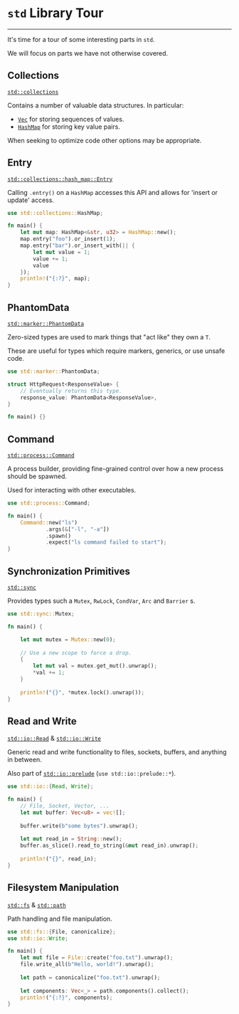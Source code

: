 # `std` Library Tour

---

It's time for a tour of some interesting parts in `std`.

We will focus on parts we have not otherwise covered.

## Collections

[`std::collections`](https://doc.rust-lang.org/std/collections/index.html)

Contains a number of valuable data structures. In particular:

* [`Vec`](https://doc.rust-lang.org/std/vec/struct.Vec.html) for storing sequences of values.
* [`HashMap`](https://doc.rust-lang.org/std/collections/struct.HashMap.html) for storing key value pairs.

When seeking to optimize code other options may be appropriate.

## Entry

[`std::collections::hash_map::Entry`](https://doc.rust-lang.org/std/collections/hash_map/enum.Entry.html)

Calling `.entry()` on a `HashMap` accesses this API and allows for 'insert or update' access.

```rust []
use std::collections::HashMap;

fn main() {
    let mut map: HashMap<&str, u32> = HashMap::new();
    map.entry("foo").or_insert(1);
    map.entry("bar").or_insert_with(|| {
        let mut value = 1;
        value += 1;
        value
    });
    println!("{:?}", map);
}
```

## PhantomData

[`std::marker::PhantomData`](https://doc.rust-lang.org/std/marker/struct.PhantomData.html)

Zero-sized types are used to mark things that "act like" they own a `T`.

These are useful for types which require markers, generics, or use unsafe code.

```rust []
use std::marker::PhantomData;

struct HttpRequest<ResponseValue> {
    // Eventually returns this type.
    response_value: PhantomData<ResponseValue>,
}

fn main() {}
```

## Command

[`std::process::Command`](https://doc.rust-lang.org/std/process/struct.Command.html)

A process builder, providing fine-grained control over how a new process should be spawned.

Used for interacting with other executables.

```rust []
use std::process::Command;

fn main() {
    Command::new("ls")
            .args(&["-l", "-a"])
            .spawn()
            .expect("ls command failed to start");
}
```

## Synchronization Primitives

[`std::sync`](https://doc.rust-lang.org/std/sync/)

Provides types such a `Mutex`, `RwLock`, `CondVar`, `Arc` and `Barrier` s.

```rust []
use std::sync::Mutex;

fn main() {

    let mut mutex = Mutex::new(0);
    
    // Use a new scope to force a drop.
    {
        let mut val = mutex.get_mut().unwrap();
        *val += 1;
    }
    
    println!("{}", *mutex.lock().unwrap());
}
```

## Read and Write

[`std::io::Read`](https://doc.rust-lang.org/std/io/trait.Read.html) & [`std::io::Write`](https://doc.rust-lang.org/std/io/trait.Write.html)

Generic read and write functionality to files, sockets, buffers, and anything in between.

Also part of [`std::io::prelude`](https://doc.rust-lang.org/std/io/prelude/) (`use std::io::prelude::*`).

```rust []
use std::io::{Read, Write};

fn main() {
    // File, Socket, Vector, ...
    let mut buffer: Vec<u8> = vec![];
    
    buffer.write(b"some bytes").unwrap();
    
    let mut read_in = String::new();
    buffer.as_slice().read_to_string(&mut read_in).unwrap();
    
    println!("{}", read_in);
}
```

## Filesystem Manipulation

[`std::fs`](https://doc.rust-lang.org/std/fs/) & [`std::path`](https://doc.rust-lang.org/std/path/)

Path handling and file manipulation.

```rust []
use std::fs::{File, canonicalize};
use std::io::Write;

fn main() {
    let mut file = File::create("foo.txt").unwrap();
    file.write_all(b"Hello, world!").unwrap();
    
    let path = canonicalize("foo.txt").unwrap();
        
    let components: Vec<_> = path.components().collect();
    println!("{:?}", components);
}
```

